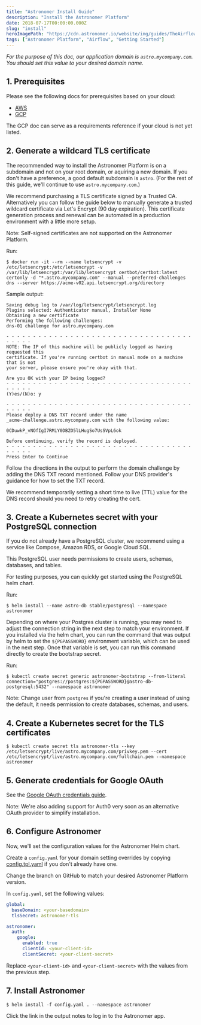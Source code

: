 ```yaml
---
title: "Astronomer Install Guide"
description: "Install the Astronomer Platform"
date: 2018-07-17T00:00:00.000Z
slug: "install"
heroImagePath: "https://cdn.astronomer.io/website/img/guides/TheAirflowUI_preview.png"
tags: ["Astronomer Platform", "Airflow", "Getting Started"]
---
```


*For the purpose of this doc, our application domain is
`astro.mycompany.com`.  You should set this value to your
desired domain name.*

## 1. Prerequisites

Please see the following docs for prerequisites based on your cloud:

- [AWS](https://www.astronomer.io/guides/install-aws)
- [GCP](https://www.astronomer.io/guides/install-gcp)

The GCP doc can serve as a requirements reference if your cloud is not yet listed.

## 2. Generate a wildcard TLS certificate

The recommended way to install the Astronomer Platform is on a subdomain and not on your root domain, or aquiring a new domain.  If you don't have a preference, a good default subdomain is `astro`.  (For the rest of this guide, we'll continue to use `astro.mycompany.com`.)

We recommend purchasing a TLS certificate signed by a Trusted CA. Alternatively you can follow the guide below to manually generate a trusted wildcard certificate via Let's Encrypt (90 day expiration).  This certificate generation process and renewal can be automated in a production environment with a little more setup.

Note: Self-signed certificates are not supported on the Astronomer Platform.

Run:

```shell
$ docker run -it --rm --name letsencrypt -v /etc/letsencrypt:/etc/letsencrypt -v /var/lib/letsencrypt:/var/lib/letsencrypt certbot/certbot:latest certonly -d "*.astro.mycompany.com" --manual --preferred-challenges dns --server https://acme-v02.api.letsencrypt.org/directory
```

Sample output:

```plain
Saving debug log to /var/log/letsencrypt/letsencrypt.log
Plugins selected: Authenticator manual, Installer None
Obtaining a new certificate
Performing the following challenges:
dns-01 challenge for astro.mycompany.com

- - - - - - - - - - - - - - - - - - - - - - - - - - - - - - - - - - - - - - - -
NOTE: The IP of this machine will be publicly logged as having requested this
certificate. If you're running certbot in manual mode on a machine that is not
your server, please ensure you're okay with that.

Are you OK with your IP being logged?
- - - - - - - - - - - - - - - - - - - - - - - - - - - - - - - - - - - - - - - -
(Y)es/(N)o: y

- - - - - - - - - - - - - - - - - - - - - - - - - - - - - - - - - - - - - - - -
Please deploy a DNS TXT record under the name
_acme-challenge.astro.mycompany.com with the following value:

0CDuwkP_vNOfIgI7RMiY0DBZO5lLHugSo7UsSVpL6ok

Before continuing, verify the record is deployed.
- - - - - - - - - - - - - - - - - - - - - - - - - - - - - - - - - - - - - - - -
Press Enter to Continue
```

Follow the directions in the output to perform the domain challenge by adding the DNS TXT record mentioned.  Follow your DNS provider's guidance for how to set the TXT record.

We recommend temporarily setting a short time to live (TTL) value for the DNS record should you need to retry creating the cert.

## 3. Create a Kubernetes secret with your PostgreSQL connection

If you do not already have a PostgreSQL cluster, we recommend using a service like Compose, Amazon RDS, or Google Cloud SQL.

This PostgreSQL user needs permissions to create users, schemas, databases, and tables.

For testing purposes, you can quickly get started using the PostgreSQL helm chart.

Run:
```shell
$ helm install --name astro-db stable/postgresql --namespace astronomer
```

Depending on where your Postgres cluster is running, you may need to adjust the connection string in the next step to match your environment. If you installed via the helm chart, you can run the command that was output by helm to set the `${PGPASSWORD}` environment variable, which can be used in the next step. Once that variable is set, you can run this command directly to create the bootstrap secret.


Run:

```shell
$ kubectl create secret generic astronomer-bootstrap --from-literal connection="postgres://postgres:${PGPASSWORD}@astro-db-postgresql:5432" --namespace astronomer
```

Note: Change user from `postgres` if you're creating a user instead of using the default, it needs permission to create databases, schemas, and users.

## 4. Create a Kubernetes secret for the TLS certificates

```shell
$ kubectl create secret tls astronomer-tls --key /etc/letsencrypt/live/astro.mycompany.com/privkey.pem --cert /etc/letsencrypt/live/astro.mycompany.com/fullchain.pem --namespace astronomer
```

## 5. Generate credentials for Google OAuth

See the [Google OAuth credentials guide](/guides/install-google-oauth).

Note: We're also adding support for Auth0 very soon as an alternative OAuth provider to simplify installation.

## 6. Configure Astronomer

Now, we'll set the configuration values for the Astronomer Helm chart.

Create a `config.yaml` for your domain setting overrides by copying [config.tpl.yaml](https://github.com/astronomerio/helm.astronomer.io/blob/master/config.tpl.yaml) if you don't already have one.

Change the branch on GitHub to match your desired Astronomer Platform version.

In `config.yaml`, set the following values:

```yaml
global:
  baseDomain: <your-basedomain>
  tlsSecret: astronomer-tls

astronomer:
  auth:
    google:
      enabled: true
      clientId: <your-client-id>
      clientSecret: <your-client-secret>
```

Replace `<your-client-id>` and `<your-client-secret>` with the values from the previous step.

## 7. Install Astronomer

```shell
$ helm install -f config.yaml . --namespace astronomer
```

Click the link in the output notes to log in to the Astronomer app.
